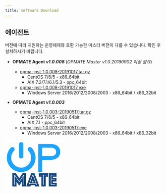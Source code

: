```yaml
---
title: Software Download
---
```


## 에이전트

버전에 따라 지원하는 운영체제와 호환 가능한 마스터 버전이 다를 수 있습니다. 확인 후 설치하시기 바랍니다.

- **OPMATE Agent _v1.0.008_** (_OPMATE Master v1.0.20190902 이상 필요_)
  - [opma-inst-1.0.008-20191017.tar.gz](opma-inst-1.0.008-20191017.tar.gz)
    - CentOS 7/6/5 - x86_64bit
    - AIX 7.2/7.1/6.1/5.3 - ppc_64bit
  - [opma-inst-1.0.008-20191017.exe](opma-inst-1.0.008-20191017.exe_)
    - Windows Server 2016/2012/2008/2003 - x86_64bit / x86_32bit

- **OPMATE Agent _v1.0.003_**
  - [opma-inst-1.0.003-20190517.tar.gz](opma-inst-1.0.003-20190517.tar.gz)
    - CentOS 7/6/5 - x86_64bit
    - AIX 7.1 - ppc_64bit
  - [opma-inst-1.0.003-20190517.exe](opma-inst-1.0.003-20190517.exe_)
    - Windows Server 2016/2012/2008/2003 - x86_64bit / x86_32bit

![Alt text](/img/poweron.png)
